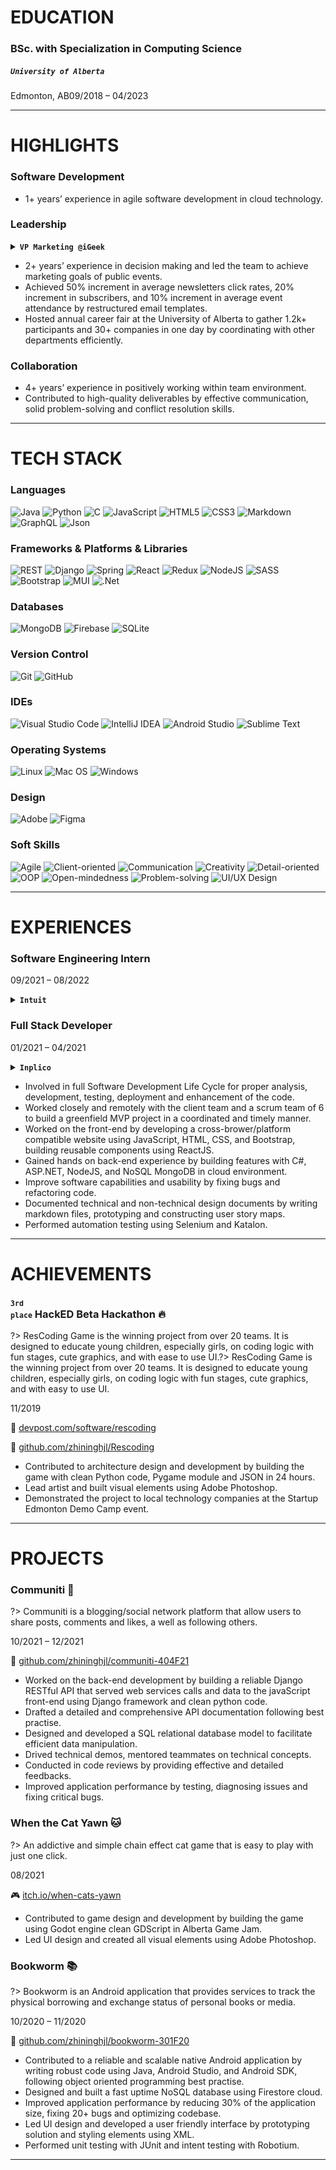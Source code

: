 # EDUCATION 

<h3>BSc. with Specialization in Computing Science</h3>

<h5><code>University of Alberta</code></h5>

<p>Edmonton, AB<span class="text-right">09/2018 – 04/2023</span></p>

---

# HIGHLIGHTS

### Software Development

* 1+ years’ experience in agile software development in cloud technology.

### Leadership

<details class="collapsed">
  <summary>
    <strong><code>VP Marketing @iGeek</code></strong>
  </summary>
  <p class="warn">iGeek is one of the largest technology student group at the University of Alberta that focus on the education and career building of young innovator in STEM.</p>
</details>

* 2+ years’ experience in decision making and led the team to achieve marketing goals of public events.
* Achieved 50% increment in average newsletters click rates, 20% increment in subscribers, and 10% increment in average event attendance by restructured email templates.
* Hosted annual career fair at the University of Alberta to gather 1.2k+ participants and 30+ companies in one day by coordinating with other departments efficiently.

### Collaboration

* 4+ years’ experience in positively working within team environment.
* Contributed to high-quality deliverables by effective communication, solid problem-solving and conflict resolution skills.

---

# TECH STACK

### Languages

![Java](https://img.shields.io/badge/java-%23ED8B00.svg?style=for-the-badge&logo=java&logoColor=white)
![Python](https://img.shields.io/badge/python-3670A0?style=for-the-badge&logo=python&logoColor=white)
![C](https://img.shields.io/badge/c-%2300599C.svg?style=for-the-badge&logo=c&logoColor=white)
![JavaScript](https://img.shields.io/badge/javascript-%23F7DF1E.svg?style=for-the-badge&logo=javascript&logoColor=black)
![HTML5](https://img.shields.io/badge/html5-%23E34F26.svg?style=for-the-badge&logo=html5&logoColor=white)
![CSS3](https://img.shields.io/badge/css3-%231572B6.svg?style=for-the-badge&logo=css3&logoColor=white)
![Markdown](https://img.shields.io/badge/markdown-%23000000.svg?style=for-the-badge&logo=markdown&logoColor=white)
![GraphQL](https://img.shields.io/badge/-GraphQL-E10098?style=for-the-badge&logo=graphql&logoColor=white)
![Json](https://img.shields.io/badge/json-%23000000.svg?style=for-the-badge&logo=json&logoColor=white)

### Frameworks & Platforms & Libraries

![REST](https://img.shields.io/badge/REST-ff1709?style=for-the-badge&color=ff1709)
![Django](https://img.shields.io/badge/django-%23092E20.svg?style=for-the-badge&logo=django&logoColor=white)
![Spring](https://img.shields.io/badge/spring-%236DB33F.svg?style=for-the-badge&logo=spring&logoColor=white)
![React](https://img.shields.io/badge/react-%2361DAFB.svg?style=for-the-badge&logo=react&logoColor=black)
![Redux](https://img.shields.io/badge/redux-%23593d88.svg?style=for-the-badge&logo=redux&logoColor=white)
![NodeJS](https://img.shields.io/badge/node.js-6DA55F?style=for-the-badge&logo=node.js&logoColor=white)
![SASS](https://img.shields.io/badge/SASS-hotpink.svg?style=for-the-badge&logo=SASS&logoColor=white)
![Bootstrap](https://img.shields.io/badge/bootstrap-%23563D7C.svg?style=for-the-badge&logo=bootstrap&logoColor=white)
![MUI](https://img.shields.io/badge/MUI-%230081CB.svg?style=for-the-badge&logo=material-ui&logoColor=white)
![.Net](https://img.shields.io/badge/.NET-5C2D91?style=for-the-badge&logo=.net&logoColor=white)

### Databases

![MongoDB](https://img.shields.io/badge/MongoDB-%234ea94b.svg?style=for-the-badge&logo=mongodb&logoColor=white)
![Firebase](https://img.shields.io/badge/firebase-039BE5.svg?style=for-the-badge&logo=firebase)
![SQLite](https://img.shields.io/badge/sqlite-%2307405e.svg?style=for-the-badge&logo=sqlite&logoColor=white)

### Version Control

![Git](https://img.shields.io/badge/git-%23F05033.svg?style=for-the-badge&logo=git&logoColor=white)
![GitHub](https://img.shields.io/badge/github-%23121011.svg?style=for-the-badge&logo=github&logoColor=white)

### IDEs

![Visual Studio Code](https://img.shields.io/badge/Visual%20Studio%20Code-0078d7.svg?style=for-the-badge&logo=visual-studio-code&logoColor=white)
![IntelliJ IDEA](https://img.shields.io/badge/IntelliJ%20IDEA-000000.svg?style=for-the-badge&logo=intellij-idea&logoColor=white)
![Android Studio](https://img.shields.io/badge/Android%20Studio-3DDC84.svg?style=for-the-badge&logo=android-studio&logoColor=white)
![Sublime Text](https://img.shields.io/badge/sublime%20text-%23575757.svg?style=for-the-badge&logo=sublime-text&logoColor=important)

### Operating Systems

![Linux](https://img.shields.io/badge/Linux-FCC624?style=for-the-badge&logo=linux&logoColor=black)
![Mac OS](https://img.shields.io/badge/mac%20os-000000?style=for-the-badge&logo=apple&logoColor=F0F0F0)
![Windows](https://img.shields.io/badge/Windows-0078D6?style=for-the-badge&logo=windows&logoColor=white)

### Design

![Adobe](https://img.shields.io/badge/adobe-%23FF0000.svg?style=for-the-badge&logo=adobe&logoColor=white)
![Figma](https://img.shields.io/badge/figma-%23F24E1E.svg?style=for-the-badge&logo=figma&logoColor=white)

### Soft Skills

![Agile](https://img.shields.io/badge/Agile-%23FF0000?style=for-the-badge)
![Client-oriented](https://img.shields.io/badge/Client%2d-oriented-darkorange?style=for-the-badge)
![Communication](https://img.shields.io/badge/Communication-FCC624?style=for-the-badge)
![Creativity](https://img.shields.io/badge/Creativity-green?style=for-the-badge)
![Detail-oriented](https://img.shields.io/badge/Detail%2d-oriented-3DDC84?style=for-the-badge)
![OOP](https://img.shields.io/badge/OOP-deepskyblue?style=for-the-badge)
![Open-mindedness](https://img.shields.io/badge/Open%2d-mindedness-0078D6?style=for-the-badge)
![Problem-solving](https://img.shields.io/badge/Problem%2d-solving-blueviolet?style=for-the-badge)
![UI/UX Design](https://img.shields.io/badge/UI%2fUX%20Design-hotpink?style=for-the-badge)

---

# EXPERIENCES

### Software Engineering Intern

<p class="text-right">09/2021 – 08/2022</p>

<details class="collapsed">
  <summary>
    <strong><code>Intuit</code></strong>
  </summary>
  <p class="warn">Intuit is an American business that specializes in financial software.</p>
</details>

### Full Stack Developer

<p class="text-right">01/2021 – 04/2021</p>

<details class="collapsed">
  <summary>
    <strong><code>Inplico</code></strong>
  </summary>
  <p class="warn">Inplico is an Edmonton company specializes in drafting and design services for existing and proposed buildings.</p>
</details>

* Involved in full Software Development Life Cycle for proper analysis, development, testing, deployment and enhancement of the code.
* Worked closely and remotely with the client team and a scrum team of 6 to build a greenfield MVP project in a coordinated and timely manner.
* Worked on the front-end by developing a cross-brower/platform compatible website using JavaScript, HTML, CSS, and Bootstrap, building reusable components using ReactJS.
* Gained hands on back-end experience by building features with C#, ASP.NET, NodeJS, and NoSQL MongoDB in cloud environment.
* Improve software capabilities and usability by fixing bugs and refactoring code.
* Documented technical and non-technical design documents by writing markdown files, prototyping and constructing user story maps.
* Performed automation testing using Selenium and Katalon.

---

# ACHIEVEMENTS

### <small><code>3rd place</code></small> HackED Beta Hackathon &#128293;

?> ResCoding Game is the winning project from over 20 teams. It is designed to educate young children, especially girls, on coding logic with fun stages, cute graphics, and with ease to use UI.?> ResCoding Game is the winning project from over 20 teams. It is designed to educate young children, especially girls, on coding logic with fun stages, cute graphics, and with easy to use UI.

<p><span class="text-right">11/2019</span></p>

&#128279; [devpost.com/software/rescoding](https://www.devpost.com/software/rescoding)

&#128279; [github.com/zhininghjl/Rescoding](https://www.github.com/zhininghjl/Rescoding) 

* Contributed to architecture design and development by building the game with clean Python code, Pygame module and JSON in 24 hours.
* Lead artist and built visual elements using Adobe Photoshop.
* Demonstrated the project to local technology companies at the Startup Edmonton Demo Camp event.

---

# PROJECTS

### Communiti &#127751;

?> Communiti is a blogging/social network platform that allow users to share posts, comments and likes, a well as following others.

<p><span class="text-right">10/2021 – 12/2021</span></p>

&#128279; [github.com/zhininghjl/communiti-404F21](https://github.com/zhininghjl/communiti-404F21)

* Worked on the back-end development by building a reliable Django RESTful API that served web services calls and data to the javaScript front-end using Django framework and clean python code.
* Drafted a detailed and comprehensive API documentation following best practise.
* Designed and developed a SQL relational database model to facilitate efficient data manipulation.
* Drived technical demos, mentored teammates on technical concepts.
* Conducted in code reviews by providing effective and detailed feedbacks.
* Improved application performance by testing, diagnosing issues and fixing critical bugs.

### When the Cat Yawn &#128049;

?> An addictive and simple chain effect cat game that is easy to play with just one click.

<p><span class="text-right">08/2021</span></p>

&#127918; [itch.io/when-cats-yawn](https://thecatinbox.itch.io/when-cats-yawn)

* Contributed to game design and development by building the game using Godot engine clean GDScript in Alberta Game Jam.
* Led UI design and created all visual elements using Adobe Photoshop.

### Bookworm &#128218;

?> Bookworm is an Android application that provides services to track the physical borrowing and exchange status of personal books or media.

<p><span class="text-right">10/2020 – 11/2020</span></p>

&#128279; [github.com/zhininghjl/bookworm-301F20](https://www.github.com/zhininghjl/bookworm-301F20)

* Contributed to a reliable and scalable native Android application by writing robust code using Java, Android Studio, and Android SDK, following object oriented programming best practise.
* Designed and built a fast uptime NoSQL database using Firestore cloud.
* Improved application performance by reducing 30% of the application size, fixing 20+ bugs and optimizing codebase.
* Led UI design and developed a user friendly interface by prototyping solution and styling elements using XML.
* Performed unit testing with JUnit and intent testing with Robotium.

---
